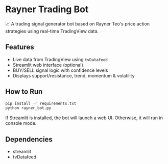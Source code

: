 # Rayner Trading Bot

📈 A trading signal generator bot based on Rayner Teo's price action strategies using real-time TradingView data.

## Features

- Live data from TradingView using `tvDatafeed`
- Streamlit web interface (optional)
- BUY/SELL signal logic with confidence levels
- Displays support/resistance, trend, momentum & volatility

## How to Run

```bash
pip install -r requirements.txt
python rayner_bot.py
```

If Streamlit is installed, the bot will launch a web UI. Otherwise, it will run in console mode.

## Dependencies

- streamlit
- tvDatafeed
